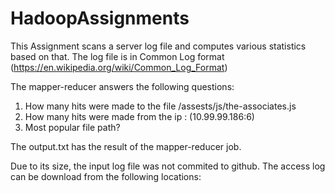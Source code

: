 # HadoopAssignments
This Assignment scans a server log file and computes various statistics based on that. The log file is in 
Common Log format (https://en.wikipedia.org/wiki/Common_Log_Format)

The mapper-reducer answers the following questions:

1. How many hits were made to the file /assests/js/the-associates.js
2. How many hits were made from the ip : (10.99.99.186:6)
3. Most popular file path?

The output.txt has the result of the mapper-reducer job.

Due to its size, the input log file was not commited to github. The access log can be download from the following locations:








